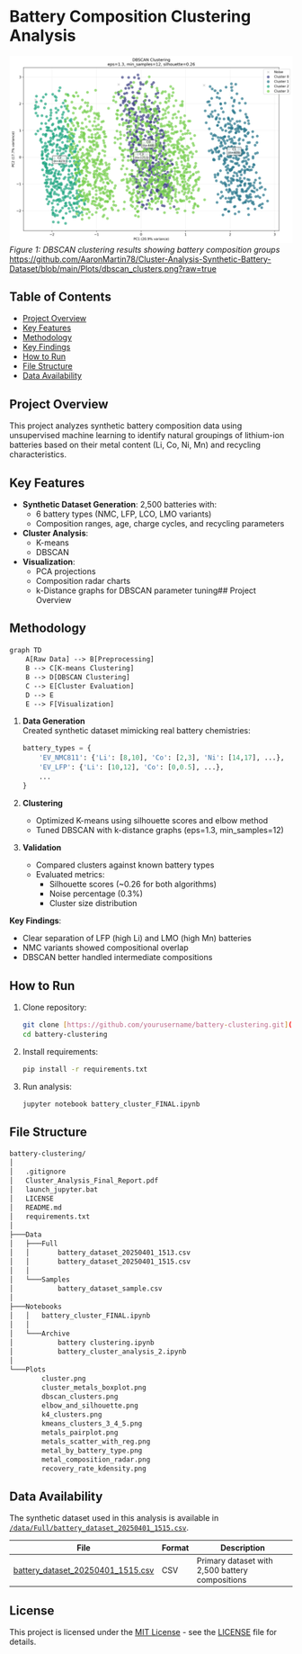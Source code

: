 # Battery Composition Clustering Analysis

![Cluster Visualization](https://github.com/AaronMartin78/Cluster-Analysis-Synthetic-Battery-Dataset/blob/main/Plots/dbscan_clusters.png?raw=true)
*Figure 1: DBSCAN clustering results showing battery composition groups*
https://github.com/AaronMartin78/Cluster-Analysis-Synthetic-Battery-Dataset/blob/main/Plots/dbscan_clusters.png?raw=true
## Table of Contents
- [Project Overview](#project-overview)
- [Key Features](#key-features)
- [Methodology](#methodology)
- [Key Findings](#key-findings)
- [How to Run](#how-to-run)
- [File Structure](#file-structure)
- [Data Availability](#data-availability)

## Project Overview
This project analyzes synthetic battery composition data using unsupervised machine learning to identify natural 
groupings of lithium-ion batteries based on their metal content (Li, Co, Ni, Mn) and recycling characteristics.

## Key Features
- **Synthetic Dataset Generation**: 2,500 batteries with:
  - 6 battery types (NMC, LFP, LCO, LMO variants)
  - Composition ranges, age, charge cycles, and recycling parameters
- **Cluster Analysis**:
  - K-means 
  - DBSCAN 
- **Visualization**:
  - PCA projections
  - Composition radar charts
  - k-Distance graphs for DBSCAN parameter tuning## Project Overview
 
## Methodology
```mermaid
graph TD
    A[Raw Data] --> B[Preprocessing]
    B --> C[K-means Clustering]
    B --> D[DBSCAN Clustering]
    C --> E[Cluster Evaluation]
    D --> E
    E --> F[Visualization]
```
1. **Data Generation**  
   Created synthetic dataset mimicking real battery chemistries:
   ```python
   battery_types = {
       'EV_NMC811': {'Li': [8,10], 'Co': [2,3], 'Ni': [14,17], ...},
       'EV_LFP': {'Li': [10,12], 'Co': [0,0.5], ...},
       ...
   }
   ```

2. **Clustering**  
   - Optimized K-means using silhouette scores and elbow method  
   - Tuned DBSCAN with k-distance graphs (eps=1.3, min_samples=12)

3. **Validation**  
   - Compared clusters against known battery types
   - Evaluated metrics:
     - Silhouette scores (~0.26 for both algorithms)
     - Noise percentage (0.3%)
     - Cluster size distribution

**Key Findings**:
- Clear separation of LFP (high Li) and LMO (high Mn) batteries
- NMC variants showed compositional overlap
- DBSCAN better handled intermediate compositions

## How to Run
1. Clone repository:
   ```bash
   git clone [https://github.com/yourusername/battery-clustering.git](https://github.com/AaronMartin78/Cluster-Analysis-Synthetic-Battery-Dataset)
   cd battery-clustering
   ```

2. Install requirements:
   ```bash
   pip install -r requirements.txt
   ```

3. Run analysis:
   ```bash
   jupyter notebook battery_cluster_FINAL.ipynb
   ```
   
## File Structure
```
battery-clustering/
│
│   .gitignore
│   Cluster_Analysis_Final_Report.pdf
│   launch_jupyter.bat
│   LICENSE
│   README.md
│   requirements.txt
│
├───Data
│   ├───Full
│   │       battery_dataset_20250401_1513.csv
│   │       battery_dataset_20250401_1515.csv
│   │
│   └───Samples
│           battery_dataset_sample.csv
│
├───Notebooks
│   │   battery_cluster_FINAL.ipynb
│   │
│   └───Archive
│           battery clustering.ipynb
│           battery_cluster_analysis_2.ipynb
│
└───Plots
        cluster.png
        cluster_metals_boxplot.png
        dbscan_clusters.png
        elbow_and_silhouette.png
        k4_clusters.png
        kmeans_clusters_3_4_5.png
        metals_pairplot.png
        metals_scatter_with_reg.png
        metal_by_battery_type.png
        metal_composition_radar.png
        recovery_rate_kdensity.png
```
        
## Data Availability
The synthetic dataset used in this analysis is available in [`/data/Full/battery_dataset_20250401_1515.csv`](/data/Full/battery_dataset_20250401_1515.csv).

| File | Format | Description |
|------|--------|-------------|
| [battery_dataset_20250401_1515.csv](/data/Full/battery_dataset_20250401_1515.csv) | CSV | Primary dataset with 2,500 battery compositions |

## License
This project is licensed under the [MIT License](LICENSE) - see the [LICENSE](LICENSE) file for details.
